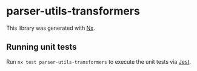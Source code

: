 # parser-utils-transformers

This library was generated with [Nx](https://nx.dev).

## Running unit tests

Run `nx test parser-utils-transformers` to execute the unit tests via [Jest](https://jestjs.io).
